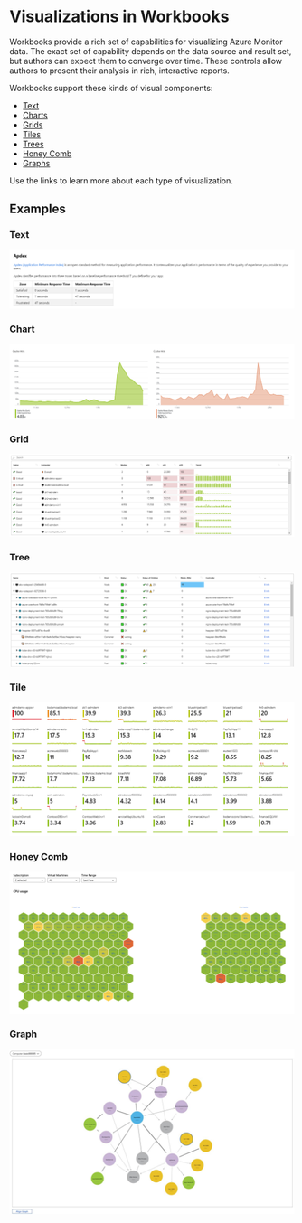# Visualizations in Workbooks

Workbooks provide a rich set of capabilities for visualizing Azure Monitor data. The exact set of capability depends on the data source and result set, but authors can expect them to converge over time. These controls allow authors to present their analysis in rich, interactive reports. 

Workbooks support these kinds of visual components:
* [Text](Text.md)
* [Charts](Chart.md)
* [Grids](Grid.md)
* [Tiles](Tiles.md)
* [Trees](Tree.md)
* [Honey Comb](HoneyComb.md)
* [Graphs](Graph.md)

Use the links to learn more about each type of visualization.

## Examples
### Text
![Image showing a text visualization in workbooks](../Images/TextExample.png)

### Chart
![Image showing a chart visualization in workbooks](../Images/ChartExample.png)

### Grid
![Image showing a grid visualization in workbooks](../Images/GridExample.png)

### Tree
![Image showing a tree visualization in workbooks](../Images/TreeExample.png)

### Tile
![Image showing a tile visualization in workbooks](../Images/TileExample.png)

### Honey Comb
![Image showing a honey comb visualization in workbooks](../Images/HoneyCombCpuExample.png)

### Graph
![Image showing a graph visualization in workbooks](../Images/GraphExample.png)
